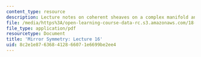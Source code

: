 ```yaml
---
content_type: resource
description: Lecture notes on coherent sheaves on a complex manifold and derived categories.
file: /media/https%3A/open-learning-course-data-rc.s3.amazonaws.com/18-969-topics-in-geometry-mirror-symmetry-spring-2009/8c2e1e876368412866071e6699be2ee4_MIT18_969s09_lec16.pdf
file_type: application/pdf
resourcetype: Document
title: 'Mirror Symmetry: Lecture 16'
uid: 8c2e1e87-6368-4128-6607-1e6699be2ee4
---
```

